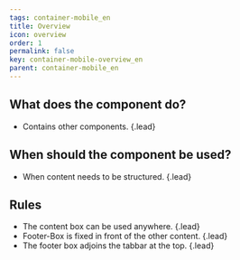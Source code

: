 ```yaml
---
tags: container-mobile_en
title: Overview
icon: overview
order: 1
permalink: false  
key: container-mobile-overview_en
parent: container-mobile_en
---
```


## What does the component do?
* Contains other components. {.lead}

## When should the component be used?
* When content needs to be structured. {.lead}

## Rules
* The content box can be used anywhere. {.lead}
* Footer-Box is fixed in front of the other content. {.lead}
* The footer box adjoins the <sbb-link variant="inline" type="button" href="/{{page.lang}}/design-system/mobile/components/tabbar/">tabbar</sbb-link> at the top. {.lead}